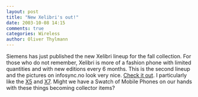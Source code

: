 ```yaml
---
layout: post
title: "New Xelibri's out!"
date: 2003-10-08 14:15
comments: true
categories: Wireless
author: Oliver Thylmann
---
```



Siemens has just published the new Xelibri lineup for the fall collection. For those who do not remember, Xelibri is more of a fashion phone with limited quantities and with new editions every 6 months. This is the second lineup and the pictures on infosync.no look very nice. [Check it out](http://www.infosyncworld.com/news/n/4161.html). I particularly like the [X5](http://www.infosyncworld.com/news/n/4161,2.html) and [X7](http://www.infosyncworld.com/news/n/4161,4.html). Might we have a Swatch of Mobile Phones on our hands with these things becoming collector items?

